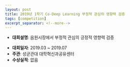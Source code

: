 ```yaml
---
layout: post
title: 2019년 1학기 Co-Deep Learning 부정적 관심의 영향력 검증
tags: [competition]
excerpt_separator: <!--more-->
---
```


- **대회설명**: 음원시장에서 부정적 관심의 긍정적 영향력 검증
<!--more-->
- **대회일자**: 2019.03 ~ 2019.07
- **주관**: 성균관대 대학혁신과공유센터
- **수상실적**: 없음

